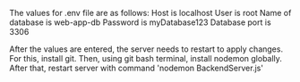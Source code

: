 The values for .env file are as follows: 
Host is localhost
User is root
Name of database is web-app-db
Password is myDatabase123
Database port is 3306

After the values are entered, the server needs to restart to apply changes. For this, install git. Then, using git bash terminal, install nodemon globally. After that,
restart server with command 'nodemon BackendServer.js'
